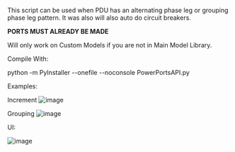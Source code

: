 This script can be used when PDU has an alternating phase leg or grouping phase leg pattern. It was also will also auto do circuit breakers.

**PORTS MUST ALREADY BE MADE**

Will only work on Custom Models if you are not in Main Model Library.


Compile With:

python -m PyInstaller --onefile --noconsole PowerPortsAPI.py

Examples:

Increment
![image](https://user-images.githubusercontent.com/36317228/228587716-4dbf93e9-ce55-4f2a-93e5-5cbf6875591f.png)

Grouping
![image](https://user-images.githubusercontent.com/36317228/230176311-9def9b80-a7f4-4636-8876-63c04195a5b4.png)

UI:

![image](https://user-images.githubusercontent.com/36317228/230175962-03c2aec9-ecc4-49cd-8c32-3b5cfaccce31.png)
